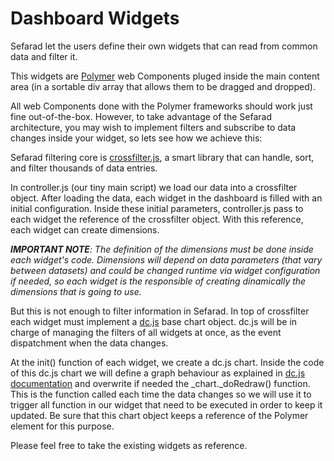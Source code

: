 # Dashboard Widgets

Sefarad let the users define their own widgets that can read from common data and filter it.

This widgets are [Polymer](https://www.polymer-project.org/0.5/) web Components pluged inside the main content area (in a sortable div array that allows them to be dragged and dropped).

All web Components done with the Polymer frameworks should work just fine out-of-the-box. However, to take advantage of the Sefarad architecture, you may wish to implement filters and subscribe to data changes inside your widget, so lets see how we achieve this:

Sefarad filtering core is [crossfilter.js](https://github.com/square/crossfilter), a smart library that can handle, sort, and filter thousands of data entries.

In controller.js (our tiny main script) we load our data into a crossfilter object.
After loading the data, each widget in the dashboard is filled with an initial configuration.
Inside these initial parameters, controller.js pass to each widget the reference of the crossfilter object.
With this reference, each widget can create dimensions.

_**IMPORTANT NOTE**: The definition of the dimensions must be done inside each widget's code. Dimensions will depend on data parameters (that vary between datasets) and could be changed runtime via widget configuration if needed, so each widget is the responsible of creating dinamically the dimensions that is going to use._

But this is not enough to filter information in Sefarad. In top of crossfilter each widget must implement a [dc.js](http://dc-js.github.io/dc.js/) base chart object. dc.js will be in charge of managing the filters of all widgets at once, as the event dispatchment when the data changes.

At the init() function of each widget, we create a dc.js chart. Inside the code of this dc.js chart we will define a graph behaviour as explained in [dc.js documentation](https://github.com/dc-js/dc.js/blob/master/web/docs/api-1.6.0.md) and overwrite if needed the _chart._doRedraw() function.
This is the function called each time the data changes so we will use it to trigger all function in our widget that need to be executed in order to keep it updated.
Be sure that this chart object keeps a reference of the Polymer element for this purpose.

Please feel free to take the existing widgets as reference.